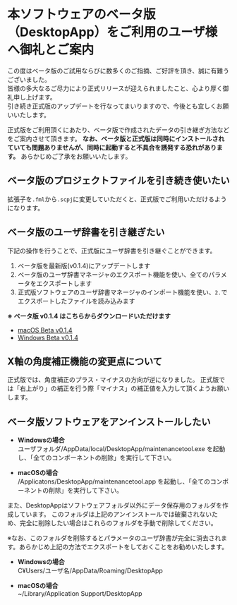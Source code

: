 # 本ソフトウェアのベータ版（DesktopApp）をご利用のユーザ様へ御礼とご案内

この度はベータ版のご試用ならびに数多くのご指摘、ご好評を頂き、誠に有難うございました。  
皆様の多大なるご尽力により正式リリースが迎えられましたこと、心より厚く御礼申し上げます。  
引き続き正式版のアップデートを行なってまいりますので、今後とも宜しくお願いいたします。

正式版をご利用頂くにあたり、ベータ版で作成されたデータの引き継ぎ方法などをご案内させて頂きます。
**なお、ベータ版と正式版は同時にインストールされていても問題ありませんが、同時に起動すると不具合を誘発する恐れがあります。** あらかじめご了承をお願いいたします。


## ベータ版のプロジェクトファイルを引き続き使いたい
拡張子を`.fml`から`.scpj`に変更していただくと、正式版でご利用いただけるようになります。

## ベータ版のユーザ辞書を引き継ぎたい
下記の操作を行うことで、正式版にユーザ辞書を引き継ぐことができます。

1. ベータ版を最新版(v0.1.4)にアップデートします
2. ベータ版のユーザ辞書マネージャのエクスポート機能を使い、全てのパラメータをエクスポートします
3. 正式版ソフトウェアのユーザ辞書マネージャのインポート機能を使い、`2.`でエクスポートしたファイルを読み込みます

**※ ベータ版 v0.1.4 はこちらからダウンロードいただけます**  
- [macOS Beta v0.1.4](http://download.smartdiys.com/desktopapp/offline_installer/v0.1.4/DesktopApp_offline_installer_mac-v0.1.4.dmg)  
- [Windows Beta v0.1.4](http://download.smartdiys.com/desktopapp/offline_installer/v0.1.4/DesktopApp_offline_installer_win-v0.1.4.exe)


## X軸の角度補正機能の変更点について
正式版では、角度補正のプラス・マイナスの方向が逆になりました。
正式版では「右上がり」の補正を行う際「マイナス」の補正値を入力して頂くようお願いします。

## ベータ版ソフトウェアをアンインストールしたい

- **Windowsの場合**  
ユーザフォルダ/AppData/local/DesktopApp/maintenancetool.exe を起動し、「全てのコンポーネントの削除」を実行して下さい。

- **macOSの場合**  
/Applicatons/DesktopApp/maintenancetool.app を起動し、「全てのコンポーネントの削除」を実行して下さい。

また、DesktopAppはソフトウェアフォルダ以外にデータ保存用のフォルダを作成しています。
このフォルダは上記のアンインストールでは破棄されないため、完全に削除したい場合はこれらのフォルダを手動で削除してください。

※なお、このフォルダを削除するとパラメータのユーザ辞書が完全に消去されます。あらかじめ上記の方法でエクスポートをしておくことをお勧めいたします。

- **Windowsの場合**  
C¥Users/ユーザ名/AppData/Roaming/DesktopApp

- **macOSの場合**  
~/Library/Application Support/DesktopApp
